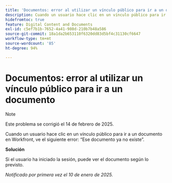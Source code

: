```yaml
---
title: 'Documentos: error al utilizar un vínculo público para ir a un documento'
description: Cuando un usuario hace clic en un vínculo público para ir a un documento en Workfront, aparece un error.
hidefromtoc: true
feature: Digital Content and Documents
exl-id: c5ef7b1b-7652-4a41-980d-210b7b48a586
source-git-commit: 18a1da2b653110f6320dd83d5bf4c31130cf6647
workflow-type: tm+mt
source-wordcount: '85'
ht-degree: 94%

---
```


# Documentos: error al utilizar un vínculo público para ir a un documento

>[!NOTE]
>
>Este problema se corrigió el 14 de febrero de 2025.

Cuando un usuario hace clic en un vínculo público para ir a un documento en Workfront, ve el siguiente error: “Ese documento ya no existe”.

**Solución**

Si el usuario ha iniciado la sesión, puede ver el documento según lo previsto.

_Notificado por primera vez el 10 de enero de 2025._
